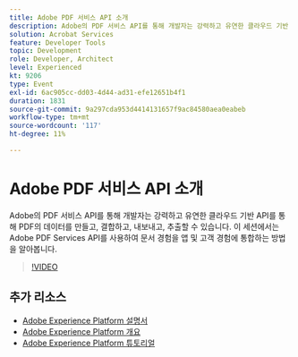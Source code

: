 ```yaml
---
title: Adobe PDF 서비스 API 소개
description: Adobe의 PDF 서비스 API를 통해 개발자는 강력하고 유연한 클라우드 기반 API를 통해 PDF의 데이터를 만들고, 결합하고, 내보내고, 추출할 수 있습니다. 이 세션에서는 Adobe PDF Services API를 사용하여 문서 경험을 앱 및 고객 경험에 통합하는 방법을 알아봅니다.
solution: Acrobat Services
feature: Developer Tools
topic: Development
role: Developer, Architect
level: Experienced
kt: 9206
type: Event
exl-id: 6ac905cc-dd03-4d44-ad31-efe12651b4f1
duration: 1831
source-git-commit: 9a297cda953d4414131657f9ac84580aea0eabeb
workflow-type: tm+mt
source-wordcount: '117'
ht-degree: 11%

---
```


# Adobe PDF 서비스 API 소개

Adobe의 PDF 서비스 API를 통해 개발자는 강력하고 유연한 클라우드 기반 API를 통해 PDF의 데이터를 만들고, 결합하고, 내보내고, 추출할 수 있습니다. 이 세션에서는 Adobe PDF Services API를 사용하여 문서 경험을 앱 및 고객 경험에 통합하는 방법을 알아봅니다.


>[!VIDEO](https://video.tv.adobe.com/v/337601/?quality=12&learn=on&hidetitle=true)

## 추가 리소스

- [Adobe Experience Platform 설명서](https://experienceleague.adobe.com/docs/experience-platform.html)
- [Adobe Experience Platform 개요](https://experienceleague.adobe.com/docs/experience-platform/landing/home.html?lang=ko)
- [Adobe Experience Platform 튜토리얼](https://experienceleague.adobe.com/docs/platform-learn/tutorials/overview.html?lang=en)

